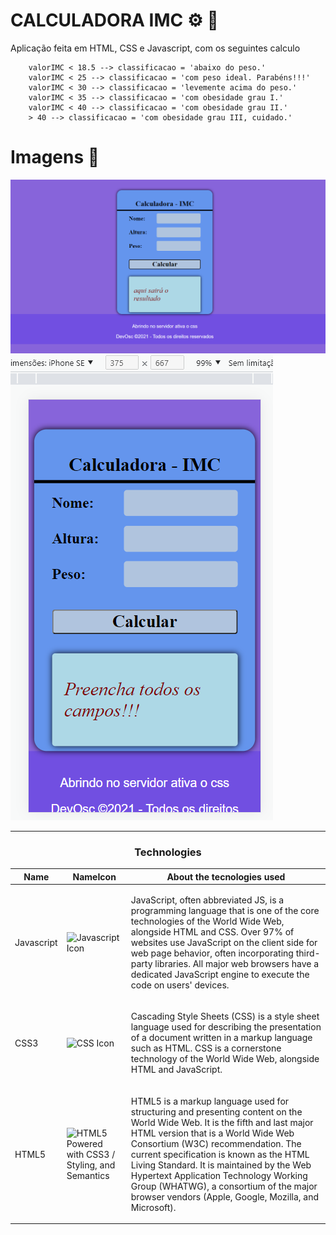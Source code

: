 # CALCULADORA IMC ⚙ 🔎

Aplicação feita em HTML, CSS e Javascript, com os seguintes calculo

        valorIMC < 18.5 --> classificacao = 'abaixo do peso.'
        valorIMC < 25 --> classificacao = 'com peso ideal. Parabéns!!!'
        valorIMC < 30 --> classificacao = 'levemente acima do peso.'
        valorIMC < 35 --> classificacao = 'com obesidade grau I.'
        valorIMC < 40 --> classificacao = 'com obesidade grau II.'
        > 40 --> classificacao = 'com obesidade grau III, cuidado.'
        

# Imagens 📸

<img src="images/imageDesktop.png">

<img src="images/imageCelular.png">

---
<h3 align="center">Technologies </h3>

| Name       | NameIcon                                                     | About the tecnologies used                                   |
| ---------- | ------------------------------------------------------------ | ------------------------------------------------------------ |
| Javascript | <img width="75px" src="https://www.w3schools.com/whatis/img_js.png?raw=true" alt="Javascript Icon" /> | <p>JavaScript, often abbreviated JS, is a programming language that is one of the core technologies of the World Wide Web, alongside HTML and CSS. Over 97% of websites use JavaScript on the client side for web page behavior, often incorporating third-party libraries. All major web browsers have a dedicated JavaScript engine to execute the code on users' devices.</p> |
| CSS3       | <img width="75px" src="https://upload.wikimedia.org/wikipedia/commons/thumb/d/d5/CSS3_logo_and_wordmark.svg/1452px-CSS3_logo_and_wordmark.svg.png?raw=true" alt="CSS Icon" /> | <p>Cascading Style Sheets (CSS) is a style sheet language used for describing the presentation of a document written in a markup language such as HTML. CSS is a cornerstone technology of the World Wide Web, alongside HTML and JavaScript.<p> |
| HTML5      | <img width="75px" src="https://www.w3.org/html/logo/badge/html5-badge-h-css3-semantics.png?raw=true" alt="HTML5 Powered with CSS3 / Styling, and Semantics" title="HTML5 Powered with CSS3 / Styling, and Semantics"> | <p>HTML5 is a markup language used for structuring and presenting content on the World Wide Web. It is the fifth and last major HTML version that is a World Wide Web Consortium (W3C) recommendation. The current specification is known as the HTML Living Standard. It is maintained by the Web Hypertext Application Technology Working Group (WHATWG), a consortium of the major browser vendors (Apple, Google, Mozilla, and Microsoft).<p> |
